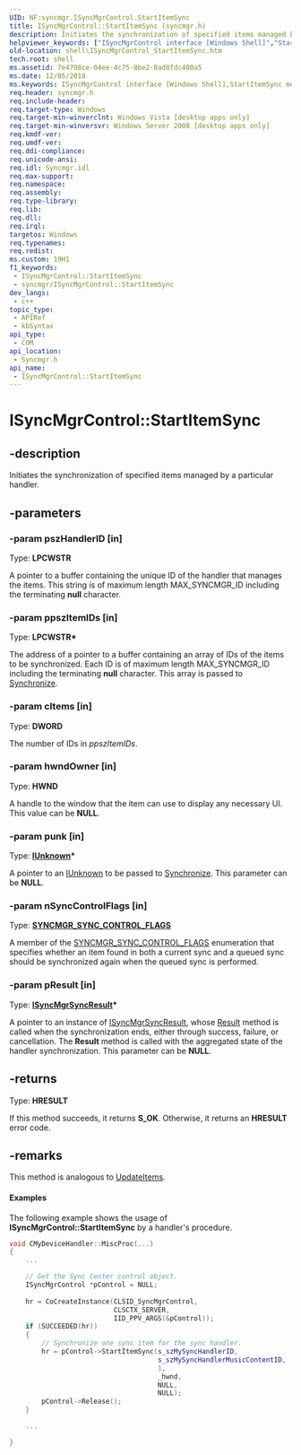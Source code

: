 ```yaml
---
UID: NF:syncmgr.ISyncMgrControl.StartItemSync
title: ISyncMgrControl::StartItemSync (syncmgr.h)
description: Initiates the synchronization of specified items managed by a particular handler.
helpviewer_keywords: ["ISyncMgrControl interface [Windows Shell]","StartItemSync method","ISyncMgrControl.StartItemSync","ISyncMgrControl::StartItemSync","StartItemSync","StartItemSync method [Windows Shell]","StartItemSync method [Windows Shell]","ISyncMgrControl interface","_shell_ISyncMgrControl_StartItemSync","shell.ISyncMgrControl_StartItemSync","syncmgr/ISyncMgrControl::StartItemSync"]
old-location: shell\ISyncMgrControl_StartItemSync.htm
tech.root: shell
ms.assetid: 7e4798ce-04ee-4c75-8be2-0ad8fdc400a5
ms.date: 12/05/2018
ms.keywords: ISyncMgrControl interface [Windows Shell],StartItemSync method, ISyncMgrControl.StartItemSync, ISyncMgrControl::StartItemSync, StartItemSync, StartItemSync method [Windows Shell], StartItemSync method [Windows Shell],ISyncMgrControl interface, _shell_ISyncMgrControl_StartItemSync, shell.ISyncMgrControl_StartItemSync, syncmgr/ISyncMgrControl::StartItemSync
req.header: syncmgr.h
req.include-header: 
req.target-type: Windows
req.target-min-winverclnt: Windows Vista [desktop apps only]
req.target-min-winversvr: Windows Server 2008 [desktop apps only]
req.kmdf-ver: 
req.umdf-ver: 
req.ddi-compliance: 
req.unicode-ansi: 
req.idl: Syncmgr.idl
req.max-support: 
req.namespace: 
req.assembly: 
req.type-library: 
req.lib: 
req.dll: 
req.irql: 
targetos: Windows
req.typenames: 
req.redist: 
ms.custom: 19H1
f1_keywords:
 - ISyncMgrControl::StartItemSync
 - syncmgr/ISyncMgrControl::StartItemSync
dev_langs:
 - c++
topic_type:
 - APIRef
 - kbSyntax
api_type:
 - COM
api_location:
 - Syncmgr.h
api_name:
 - ISyncMgrControl::StartItemSync
---
```


# ISyncMgrControl::StartItemSync


## -description

Initiates the synchronization of specified items managed by a particular handler.

## -parameters

### -param pszHandlerID [in]

Type: <b>LPCWSTR</b>

A pointer to a buffer containing the unique ID of the handler that manages the items. This string is of maximum length MAX_SYNCMGR_ID including the terminating <b>null</b> character.

### -param ppszItemIDs [in]

Type: <b>LPCWSTR*</b>

The address of a pointer to a buffer containing an array of IDs of the items to be synchronized. Each ID is of maximum length MAX_SYNCMGR_ID including the terminating <b>null</b> character. This array is passed to <a href="/windows/desktop/api/syncmgr/nf-syncmgr-isyncmgrhandler-synchronize">Synchronize</a>.

### -param cItems [in]

Type: <b>DWORD</b>

The number of IDs in <i>ppszItemIDs</i>.

### -param hwndOwner [in]

Type: <b>HWND</b>

A handle to the window that the item can use to display any necessary UI. This value can be <b>NULL</b>.

### -param punk [in]

Type: <b><a href="/windows/desktop/api/unknwn/nn-unknwn-iunknown">IUnknown</a>*</b>

A pointer to an <a href="/windows/desktop/api/unknwn/nn-unknwn-iunknown">IUnknown</a> to be passed to <a href="/windows/desktop/api/syncmgr/nf-syncmgr-isyncmgrhandler-synchronize">Synchronize</a>. This parameter can be <b>NULL</b>.

### -param nSyncControlFlags [in]

Type: <b><a href="/windows/desktop/api/syncmgr/ne-syncmgr-syncmgr_sync_control_flags">SYNCMGR_SYNC_CONTROL_FLAGS</a></b>

A member of the <a href="/windows/desktop/api/syncmgr/ne-syncmgr-syncmgr_sync_control_flags">SYNCMGR_SYNC_CONTROL_FLAGS</a> enumeration that specifies whether an item found in both a current sync and a queued sync should be synchronized again when the queued sync is performed.

### -param pResult [in]

Type: <b><a href="/windows/desktop/api/syncmgr/nn-syncmgr-isyncmgrsyncresult">ISyncMgrSyncResult</a>*</b>

A pointer to an instance of <a href="/windows/desktop/api/syncmgr/nn-syncmgr-isyncmgrsyncresult">ISyncMgrSyncResult</a>, whose <a href="/windows/desktop/api/syncmgr/nf-syncmgr-isyncmgrsyncresult-result">Result</a> method is called when the synchronization ends, either through success, failure, or cancellation. The <b>Result</b> method is called with the aggregated state of the handler synchronization. This parameter can be <b>NULL</b>.

## -returns

Type: <b>HRESULT</b>

If this method succeeds, it returns <b xmlns:loc="http://microsoft.com/wdcml/l10n">S_OK</b>. Otherwise, it returns an <b xmlns:loc="http://microsoft.com/wdcml/l10n">HRESULT</b> error code.

## -remarks

This method is analogous to <a href="/windows/desktop/api/mobsync/nf-mobsync-isyncmgrsynchronizeinvoke-updateitems">UpdateItems</a>.


#### Examples



The following example shows the usage of <b>ISyncMgrControl::StartItemSync</b> by a handler's procedure.


```cpp
void CMyDeviceHandler::MiscProc(...)
{
    ...

    // Get the Sync Center control object.
    ISyncMgrControl *pControl = NULL;
    
    hr = CoCreateInstance(CLSID_SyncMgrControl, 
                          CLSCTX_SERVER,
                          IID_PPV_ARGS(&pControl));
    if (SUCCEEDED(hr))
    {
        // Synchronize one sync item for the sync handler.
        hr = pControl->StartItemSync(s_szMySyncHandlerID,
                                     s_szMySyncHandlerMusicContentID,
                                     1,
                                     _hwnd,
                                     NULL,
                                     NULL);
        pControl->Release();
    }

    ...

}

```

